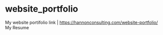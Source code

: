 # website_portfolio 
My website portifolio link | https://hannonconsulting.com/website-portfolio/
My Resume
